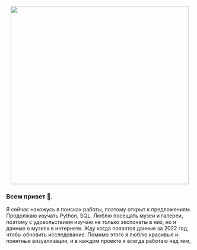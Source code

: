 <div id="header" align="center">
  <img src="[[https://giphy.com/embed/LWJ7cKyiWPCnVyuAhT]()](https://media.giphy.com/media/LWJ7cKyiWPCnVyuAhT/giphy.gif)" width="480" height="480" />
</div>

### Всем привет 👋. 

Я сейчас нахожусь в поисках работы, поэтому открыт к предложениям. 
Продолжаю изучать Python, SQL. 
Люблю посещать музеи и галереи, поэтому с удовольствием изучаю не только экспонаты в них, но и данные о музеях в интернете. Жду когда появятся данные за 2022 год, чтобы обновить исследование. Помимо этого я люблю красивые и понятные визуализации, и в каждом проекте я всегда работаю над тем, 
